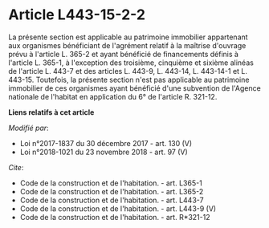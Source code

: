 # Article L443-15-2-2

La présente section est applicable au patrimoine immobilier appartenant aux organismes bénéficiant de l'agrément relatif à la
maîtrise d'ouvrage prévu à l'article L. 365-2 et ayant bénéficié de financements définis à l'article L. 365-1, à l'exception
des troisième, cinquième et sixième alinéas de l'article L. 443-7 et des articles L. 443-9, L. 443-14, L. 443-14-1 et L.
443-15. Toutefois, la présente section n'est pas applicable au patrimoine immobilier de ces organismes ayant bénéficié d'une
subvention de l'Agence nationale de l'habitat en application du 6° de l'article R. 321-12.

**Liens relatifs à cet article**

_Modifié par_:

  - Loi n°2017-1837 du 30 décembre 2017 - art. 130 (V)
  - Loi n°2018-1021 du 23 novembre 2018 - art. 97 (V)

_Cite_:

  - Code de la construction et de l'habitation. - art. L365-1
  - Code de la construction et de l'habitation. - art. L365-2
  - Code de la construction et de l'habitation. - art. L443-7
  - Code de la construction et de l'habitation. - art. L443-9 (V)
  - Code de la construction et de l'habitation. - art. R*321-12
